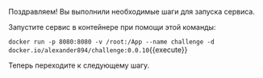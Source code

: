 Поздравляем! Вы выполнили необходимые шаги для запуска сервиса.

Запустите сервис в контейнере при помощи этой команды:

`docker run -p 8080:8080 -v /root:/App --name challenge -d docker.io/alexander894/challenge:0.0.10`{{execute}} 

Теперь переходите к следующему шагу.